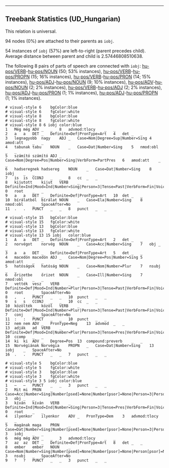 

--------------------------------------------------------------------------------

## Treebank Statistics (UD_Hungarian)

This relation is universal.

94 nodes (0%) are attached to their parents as `iobj`.

54 instances of `iobj` (57%) are left-to-right (parent precedes child).
Average distance between parent and child is 2.57446808510638.

The following 8 pairs of parts of speech are connected with `iobj`: [hu-pos/VERB]()-[hu-pos/NOUN]() (50; 53% instances), [hu-pos/VERB]()-[hu-pos/PROPN]() (15; 16% instances), [hu-pos/VERB]()-[hu-pos/PRON]() (14; 15% instances), [hu-pos/ADJ]()-[hu-pos/NOUN]() (9; 10% instances), [hu-pos/ADV]()-[hu-pos/NOUN]() (2; 2% instances), [hu-pos/VERB]()-[hu-pos/ADJ]() (2; 2% instances), [hu-pos/ADJ]()-[hu-pos/PRON]() (1; 1% instances), [hu-pos/ADJ]()-[hu-pos/PROPN]() (1; 1% instances).


~~~ conllu
# visual-style 6	bgColor:blue
# visual-style 6	fgColor:white
# visual-style 8	bgColor:blue
# visual-style 8	fgColor:white
# visual-style 8 6 iobj	color:blue
1	Még	még	ADV	_	_	8	advmod:tlocy	_	_
2	a	a	DET	_	Definite=Def|PronType=Art	4	det	_	_
3	legnagyobb	nagy	ADJ	_	Case=Nom|Degree=Sup|Number=Sing	4	amod:att	_	_
4	tabunak	tabu	NOUN	_	Case=Dat|Number=Sing	5	nmod:obl	_	_
5	számító	számító	ADJ	_	Case=Nom|Degree=Pos|Number=Sing|VerbForm=PartPres	6	amod:att	_	_
6	hadseregnek	hadsereg	NOUN	_	Case=Dat|Number=Sing	8	iobj	_	_
7	is	is	CCONJ	_	_	8	cc	_	_
8	kijutott	kijut	VERB	_	Definite=Ind|Mood=Ind|Number=Sing|Person=3|Tense=Past|VerbForm=Fin|Voice=Act	0	root	_	_
9	a	a	DET	_	Definite=Def|PronType=Art	10	det	_	_
10	bírálatból	bírálat	NOUN	_	Case=Ela|Number=Sing	8	nmod:obl	_	SpaceAfter=No
11	.	.	PUNCT	_	_	8	punct	_	_

~~~


~~~ conllu
# visual-style 15	bgColor:blue
# visual-style 15	fgColor:white
# visual-style 13	bgColor:blue
# visual-style 13	fgColor:white
# visual-style 13 15 iobj	color:blue
1	A	a	DET	_	Definite=Def|PronType=Art	2	det	_	_
2	norvégot	norvég	NOUN	_	Case=Acc|Number=Sing	7	obj	_	_
3	a	a	DET	_	Definite=Def|PronType=Art	5	det	_	_
4	macedón	macedón	ADJ	_	Case=Nom|Degree=Pos|Number=Sing	5	amod:att	_	_
5	hatóságok	hatóság	NOUN	_	Case=Nom|Number=Plur	7	nsubj	_	_
6	őrizetbe	őrizet	NOUN	_	Case=Ill|Number=Sing	7	nmod:obl	_	_
7	vették	vesz	VERB	_	Definite=Def|Mood=Ind|Number=Plur|Person=3|Tense=Past|VerbForm=Fin|Voice=Act	0	root	_	SpaceAfter=No
8	,	,	PUNCT	_	_	10	punct	_	_
9	s	s	CCONJ	_	_	10	cc	_	_
10	közölték	közöl	VERB	_	Definite=Def|Mood=Ind|Number=Plur|Person=3|Tense=Past|VerbForm=Fin|Voice=Act	7	conj	_	SpaceAfter=No
11	:	:	PUNCT	_	_	10	punct	_	_
12	nem	nem	ADV	_	PronType=Neg	13	advmod	_	_
13	adják	ad	VERB	_	Definite=Def|Mood=Ind|Number=Plur|Person=3|Tense=Pres|VerbForm=Fin|Voice=Act	10	ccomp	_	_
14	ki	ki	ADV	_	Degree=Pos	13	compound:preverb	_	_
15	Norvégiának	Norvégia	PROPN	_	Case=Dat|Number=Sing	13	iobj	_	SpaceAfter=No
16	.	.	PUNCT	_	_	7	punct	_	_

~~~


~~~ conllu
# visual-style 5	bgColor:blue
# visual-style 5	fgColor:white
# visual-style 3	bgColor:blue
# visual-style 3	fgColor:white
# visual-style 3 5 iobj	color:blue
1	—	—	PUNCT	_	_	3	punct	_	_
2	Mit	mi	PRON	_	Case=Acc|Number=Sing|Number[psed]=None|Number[psor]=None|Person=3|Person[psor]=None|PronType=Int	3	obj	_	_
3	kíván	kíván	VERB	_	Definite=Ind|Mood=Ind|Number=Sing|Person=3|Tense=Pres|VerbForm=Fin|Voice=Act	0	root	_	_
4	ilyenkor	ilyenkor	ADV	_	PronType=Dem	3	advmod:tlocy	_	_
5	magának	maga	PRON	_	Case=Dat|Number=Sing|Number[psed]=None|Number[psor]=None|Person=3|Person[psor]=None|Reflex=Yes	3	iobj	_	_
6	még	még	ADV	_	_	3	advmod:tlocy	_	_
7	az	az	DET	_	Definite=Def|PronType=Art	8	det	_	_
8	ember	ember	NOUN	_	Case=Nom|Number=Sing|Number[psed]=None|Number[psor]=None|Person[psor]=None	3	nsubj	_	SpaceAfter=No
9	?	?	PUNCT	_	_	3	punct	_	_

~~~


